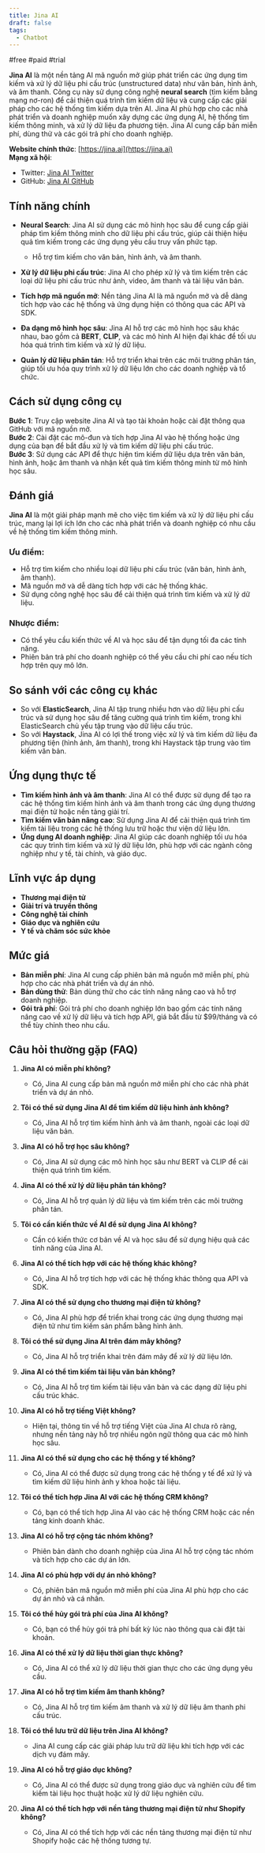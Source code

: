 ```yaml
---
title: Jina AI
draft: false
tags:
  - Chatbot
---
```

#free #paid #trial

**Jina AI** là một nền tảng AI mã nguồn mở giúp phát triển các ứng dụng tìm kiếm và xử lý dữ liệu phi cấu trúc (unstructured data) như văn bản, hình ảnh, và âm thanh. Công cụ này sử dụng công nghệ **neural search** (tìm kiếm bằng mạng nơ-ron) để cải thiện quá trình tìm kiếm dữ liệu và cung cấp các giải pháp cho các hệ thống tìm kiếm dựa trên AI. Jina AI phù hợp cho các nhà phát triển và doanh nghiệp muốn xây dựng các ứng dụng AI, hệ thống tìm kiếm thông minh, và xử lý dữ liệu đa phương tiện. Jina AI cung cấp bản miễn phí, dùng thử và các gói trả phí cho doanh nghiệp.

**Website chính thức**: [https://jina.ai](https://jina.ai)  
**Mạng xã hội**:

- Twitter: [Jina AI Twitter](https://twitter.com/jinaai_)
- GitHub: [Jina AI GitHub](https://github.com/jina-ai)

## Tính năng chính

- **Neural Search**: Jina AI sử dụng các mô hình học sâu để cung cấp giải pháp tìm kiếm thông minh cho dữ liệu phi cấu trúc, giúp cải thiện hiệu quả tìm kiếm trong các ứng dụng yêu cầu truy vấn phức tạp.
    
    - Hỗ trợ tìm kiếm cho văn bản, hình ảnh, và âm thanh.
- **Xử lý dữ liệu phi cấu trúc**: Jina AI cho phép xử lý và tìm kiếm trên các loại dữ liệu phi cấu trúc như ảnh, video, âm thanh và tài liệu văn bản.
    
- **Tích hợp mã nguồn mở**: Nền tảng Jina AI là mã nguồn mở và dễ dàng tích hợp vào các hệ thống và ứng dụng hiện có thông qua các API và SDK.
    
- **Đa dạng mô hình học sâu**: Jina AI hỗ trợ các mô hình học sâu khác nhau, bao gồm cả **BERT**, **CLIP**, và các mô hình AI hiện đại khác để tối ưu hóa quá trình tìm kiếm và xử lý dữ liệu.
    
- **Quản lý dữ liệu phân tán**: Hỗ trợ triển khai trên các môi trường phân tán, giúp tối ưu hóa quy trình xử lý dữ liệu lớn cho các doanh nghiệp và tổ chức.
    

## Cách sử dụng công cụ

**Bước 1**: Truy cập website Jina AI và tạo tài khoản hoặc cài đặt thông qua GitHub với mã nguồn mở.  
**Bước 2**: Cài đặt các mô-đun và tích hợp Jina AI vào hệ thống hoặc ứng dụng của bạn để bắt đầu xử lý và tìm kiếm dữ liệu phi cấu trúc.  
**Bước 3**: Sử dụng các API để thực hiện tìm kiếm dữ liệu dựa trên văn bản, hình ảnh, hoặc âm thanh và nhận kết quả tìm kiếm thông minh từ mô hình học sâu.

## Đánh giá

**Jina AI** là một giải pháp mạnh mẽ cho việc tìm kiếm và xử lý dữ liệu phi cấu trúc, mang lại lợi ích lớn cho các nhà phát triển và doanh nghiệp có nhu cầu về hệ thống tìm kiếm thông minh.

### Ưu điểm:

- Hỗ trợ tìm kiếm cho nhiều loại dữ liệu phi cấu trúc (văn bản, hình ảnh, âm thanh).
- Mã nguồn mở và dễ dàng tích hợp với các hệ thống khác.
- Sử dụng công nghệ học sâu để cải thiện quá trình tìm kiếm và xử lý dữ liệu.

### Nhược điểm:

- Có thể yêu cầu kiến thức về AI và học sâu để tận dụng tối đa các tính năng.
- Phiên bản trả phí cho doanh nghiệp có thể yêu cầu chi phí cao nếu tích hợp trên quy mô lớn.

## So sánh với các công cụ khác

- So với **ElasticSearch**, Jina AI tập trung nhiều hơn vào dữ liệu phi cấu trúc và sử dụng học sâu để tăng cường quá trình tìm kiếm, trong khi ElasticSearch chủ yếu tập trung vào dữ liệu cấu trúc.
- So với **Haystack**, Jina AI có lợi thế trong việc xử lý và tìm kiếm dữ liệu đa phương tiện (hình ảnh, âm thanh), trong khi Haystack tập trung vào tìm kiếm văn bản.

## Ứng dụng thực tế

- **Tìm kiếm hình ảnh và âm thanh**: Jina AI có thể được sử dụng để tạo ra các hệ thống tìm kiếm hình ảnh và âm thanh trong các ứng dụng thương mại điện tử hoặc nền tảng giải trí.
- **Tìm kiếm văn bản nâng cao**: Sử dụng Jina AI để cải thiện quá trình tìm kiếm tài liệu trong các hệ thống lưu trữ hoặc thư viện dữ liệu lớn.
- **Ứng dụng AI doanh nghiệp**: Jina AI giúp các doanh nghiệp tối ưu hóa các quy trình tìm kiếm và xử lý dữ liệu lớn, phù hợp với các ngành công nghiệp như y tế, tài chính, và giáo dục.

## Lĩnh vực áp dụng

- **Thương mại điện tử**
- **Giải trí và truyền thông**
- **Công nghệ tài chính**
- **Giáo dục và nghiên cứu**
- **Y tế và chăm sóc sức khỏe**

## Mức giá

- **Bản miễn phí**: Jina AI cung cấp phiên bản mã nguồn mở miễn phí, phù hợp cho các nhà phát triển và dự án nhỏ.
- **Bản dùng thử**: Bản dùng thử cho các tính năng nâng cao và hỗ trợ doanh nghiệp.
- **Gói trả phí**: Gói trả phí cho doanh nghiệp lớn bao gồm các tính năng nâng cao về xử lý dữ liệu và tích hợp API, giá bắt đầu từ $99/tháng và có thể tùy chỉnh theo nhu cầu.

## Câu hỏi thường gặp (FAQ)

1. **Jina AI có miễn phí không?**
    
    - Có, Jina AI cung cấp bản mã nguồn mở miễn phí cho các nhà phát triển và dự án nhỏ.
2. **Tôi có thể sử dụng Jina AI để tìm kiếm dữ liệu hình ảnh không?**
    
    - Có, Jina AI hỗ trợ tìm kiếm hình ảnh và âm thanh, ngoài các loại dữ liệu văn bản.
3. **Jina AI có hỗ trợ học sâu không?**
    
    - Có, Jina AI sử dụng các mô hình học sâu như BERT và CLIP để cải thiện quá trình tìm kiếm.
4. **Jina AI có thể xử lý dữ liệu phân tán không?**
    
    - Có, Jina AI hỗ trợ quản lý dữ liệu và tìm kiếm trên các môi trường phân tán.
5. **Tôi có cần kiến thức về AI để sử dụng Jina AI không?**
    
    - Cần có kiến thức cơ bản về AI và học sâu để sử dụng hiệu quả các tính năng của Jina AI.
6. **Jina AI có thể tích hợp với các hệ thống khác không?**
    
    - Có, Jina AI hỗ trợ tích hợp với các hệ thống khác thông qua API và SDK.
7. **Jina AI có thể sử dụng cho thương mại điện tử không?**
    
    - Có, Jina AI phù hợp để triển khai trong các ứng dụng thương mại điện tử như tìm kiếm sản phẩm bằng hình ảnh.
8. **Tôi có thể sử dụng Jina AI trên đám mây không?**
    
    - Có, Jina AI hỗ trợ triển khai trên đám mây để xử lý dữ liệu lớn.
9. **Jina AI có thể tìm kiếm tài liệu văn bản không?**
    
    - Có, Jina AI hỗ trợ tìm kiếm tài liệu văn bản và các dạng dữ liệu phi cấu trúc khác.
10. **Jina AI có hỗ trợ tiếng Việt không?**
    
    - Hiện tại, thông tin về hỗ trợ tiếng Việt của Jina AI chưa rõ ràng, nhưng nền tảng này hỗ trợ nhiều ngôn ngữ thông qua các mô hình học sâu.
11. **Jina AI có thể sử dụng cho các hệ thống y tế không?**
    
    - Có, Jina AI có thể được sử dụng trong các hệ thống y tế để xử lý và tìm kiếm dữ liệu hình ảnh y khoa hoặc tài liệu.
12. **Tôi có thể tích hợp Jina AI với các hệ thống CRM không?**
    
    - Có, bạn có thể tích hợp Jina AI vào các hệ thống CRM hoặc các nền tảng kinh doanh khác.
13. **Jina AI có hỗ trợ cộng tác nhóm không?**
    
    - Phiên bản dành cho doanh nghiệp của Jina AI hỗ trợ cộng tác nhóm và tích hợp cho các dự án lớn.
14. **Jina AI có phù hợp với dự án nhỏ không?**
    
    - Có, phiên bản mã nguồn mở miễn phí của Jina AI phù hợp cho các dự án nhỏ và cá nhân.
15. **Tôi có thể hủy gói trả phí của Jina AI không?**
    
    - Có, bạn có thể hủy gói trả phí bất kỳ lúc nào thông qua cài đặt tài khoản.
16. **Jina AI có thể xử lý dữ liệu thời gian thực không?**
    
    - Có, Jina AI có thể xử lý dữ liệu thời gian thực cho các ứng dụng yêu cầu.
17. **Jina AI có hỗ trợ tìm kiếm âm thanh không?**
    
    - Có, Jina AI hỗ trợ tìm kiếm âm thanh và xử lý dữ liệu âm thanh phi cấu trúc.
18. **Tôi có thể lưu trữ dữ liệu trên Jina AI không?**
    
    - Jina AI cung cấp các giải pháp lưu trữ dữ liệu khi tích hợp với các dịch vụ đám mây.
19. **Jina AI có hỗ trợ giáo dục không?**
    
    - Có, Jina AI có thể được sử dụng trong giáo dục và nghiên cứu để tìm kiếm tài liệu học thuật hoặc xử lý dữ liệu nghiên cứu.
20. **Jina AI có thể tích hợp với nền tảng thương mại điện tử như Shopify không?**
    
    - Có, Jina AI có thể tích hợp với các nền tảng thương mại điện tử như Shopify hoặc các hệ thống tương tự.